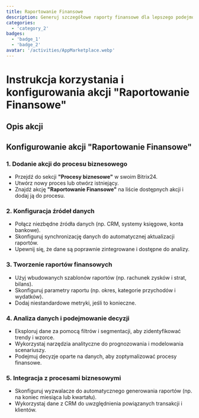 ```yaml
---
title: Raportowanie Finansowe
description: Generuj szczegółowe raporty finansowe dla lepszego podejmowania decyzji.
categories: 
  - 'category_2'
badges: 
  - 'badge_1'
  - 'badge_2'
avatar: '/activities/AppMarketplace.webp'
---
```

# Instrukcja korzystania i konfigurowania akcji "Raportowanie Finansowe"

## Opis akcji

## **Konfigurowanie akcji "Raportowanie Finansowe"**

### 1. Dodanie akcji do procesu biznesowego
- Przejdź do sekcji **"Procesy biznesowe"** w swoim Bitrix24.
- Utwórz nowy proces lub otwórz istniejący.
- Znajdź akcję **"Raportowanie Finansowe"** na liście dostępnych akcji i dodaj ją do procesu.

### 2. Konfiguracja źródeł danych
- Połącz niezbędne źródła danych (np. CRM, systemy księgowe, konta bankowe).
- Skonfiguruj synchronizację danych do automatycznej aktualizacji raportów.
- Upewnij się, że dane są poprawnie zintegrowane i dostępne do analizy.

### 3. Tworzenie raportów finansowych
- Użyj wbudowanych szablonów raportów (np. rachunek zysków i strat, bilans).
- Skonfiguruj parametry raportu (np. okres, kategorie przychodów i wydatków).
- Dodaj niestandardowe metryki, jeśli to konieczne.

### 4. Analiza danych i podejmowanie decyzji
- Eksploruj dane za pomocą filtrów i segmentacji, aby zidentyfikować trendy i wzorce.
- Wykorzystaj narzędzia analityczne do prognozowania i modelowania scenariuszy.
- Podejmuj decyzje oparte na danych, aby zoptymalizować procesy finansowe.

### 5. Integracja z procesami biznesowymi
- Skonfiguruj wyzwalacze do automatycznego generowania raportów (np. na koniec miesiąca lub kwartału).
- Wykorzystaj dane z CRM do uwzględnienia powiązanych transakcji i klientów.